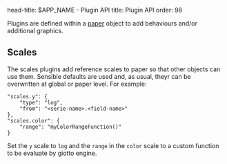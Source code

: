 head-title: $APP_NAME - Plugin API
title: Plugin API
order: 98

Plugins are defined within a [paper] object to add behaviours
and/or additional graphics.


## Scales

The scales plugins add reference scales to paper so that other objects can use them.
Sensible defaults are used and, as usual, theyr can be overwritten at global
or paper level. For example:
```
"scales.y": {
    "type": "log",
    "from": "<serie-name>.<field-name>"
},
"scales.color": {
    "range": "myColorRangeFunction()"
}
```
Set the ``y`` scale to ``log`` and the ``range`` in the ``color`` scale to a
custom function to be evaluate by giotto engine.


[paper]: /api/paper "paper API"
